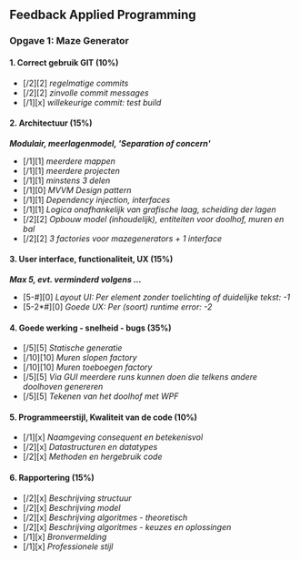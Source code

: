 
## Feedback Applied Programming

### Opgave 1: Maze Generator

#### 1. Correct gebruik GIT (10%)

- [/2][2] *regelmatige commits*
- [/2][2] *zinvolle commit messages*
- [/1][x] *willekeurige commit: test build*


#### 2. Architectuur (15%)

***Modulair, meerlagenmodel, 'Separation of concern'***

- [/1][1] *meerdere mappen*
- [/1][1] *meerdere projecten*
- [/1][1] *minstens 3 delen*
- [/1][0] *MVVM Design pattern*
- [/1][1] *Dependency injection, interfaces*
- [/1][1] *Logica onafhankelijk van grafische laag, scheiding der lagen*
- [/2][2] *Opbouw model (inhoudelijk), entiteiten voor doolhof, muren en bal*
- [/2][2] *3 factories voor mazegenerators + 1 interface*


#### 3. User interface, functionaliteit, UX (15%) 

***Max 5, evt. verminderd volgens ...***

- [5-#][0] *Layout UI: Per element zonder toelichting of duidelijke tekst: -1*
- [5-2*#][0] *Goede UX: Per (soort) runtime error: -2*


#### 4. Goede werking - snelheid - bugs (35%)

- [/5][5] *Statische generatie*
- [/10][10] *Muren slopen factory*
- [/10][10] *Muren toeboegen factory*
- [/5][5] *Via GUI meerdere runs kunnen doen die telkens andere doolhoven genereren*
- [/5][5] *Tekenen van het doolhof met WPF*


#### 5. Programmeerstijl, Kwaliteit van de code (10%)

- [/1][x] *Naamgeving consequent en betekenisvol*
- [/2][x] *Datastructuren en datatypes*
- [/2][x] *Methoden en hergebruik code*


#### 6. Rapportering (15%)

- [/2][x] *Beschrijving structuur*
- [/2][x] *Beschrijving model*
- [/2][x] *Beschrijving algoritmes - theoretisch*
- [/2][x] *Beschrijving algoritmes - keuzes en oplossingen*
- [/1][x] *Bronvermelding*
- [/1][x] *Professionele stijl*
